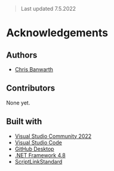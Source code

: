 > Last updated 7.5.2022

# Acknowledgements

## Authors
* [Chris Banwarth](https://github.com/APrettyCoolProgram)

## Contributors
None yet.

## Built with
* [Visual Studio Community 2022](https://visualstudio.microsoft.com/vs/)
* [Visual Studio Code](https://code.visualstudio.com/?wt.mc_id=DX_841432)
* [GitHub Desktop](https://desktop.github.com/)
* [.NET Framework 4.8](https://dotnet.microsoft.com/download/dotnet-framework)
* [ScriptLinkStandard](https://rcskids.github.io/ScriptLinkStandard/api/scriptlinkstandard.objects/optionobject2015.html)